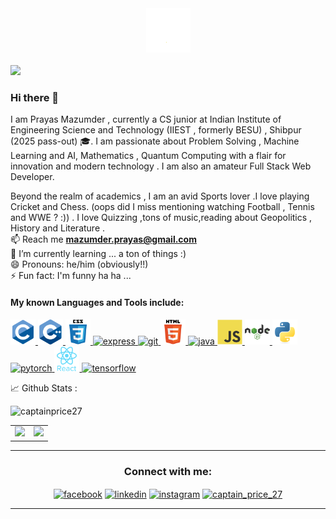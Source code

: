 <head><meta name="google-site-verification" content="EZ9xWb2gd0ec14D9JMq8W68uuj9LdB-44LWfqWSRv5E" /></head>

<body>


<div align="center">
  <img width="71" src="https://github.com/Kathryn-Jie/Kathryn-Jie/blob/main/wave.gif">  </div><br>
<img src="https://readme-typing-svg.herokuapp.com?font=Stick+No+Bills&size=35&duration=4000&color=F77900&lines=Hi+%2C+I'm+Prayas;Glad+to+see+you+here+!!">


### Hi there 👋

<!--
**captainprice27/captainprice27** is a ✨ _special_ ✨ repository because its `README.md` (this file) appears on your GitHub profile.

Here are some ideas to get you started:

- 🔭 I’m currently working on ...
- 🌱 I’m currently learning ...
- 👯 I’m looking to collaborate on ...
- 🤔 I’m looking for help with ...
- 💬 Ask me about ...
- 📫 How to reach me: ...
- 😄 Pronouns: ...
- ⚡ Fun fact: ...
-->

I am Prayas Mazumder , currently a CS junior at Indian Institute of Engineering Science and Technology (IIEST , formerly BESU) , Shibpur (2025 pass-out) 🎓.
I am passionate about Problem Solving , Machine Learning and AI, Mathematics , Quantum Computing with a flair for innovation and modern technology . I am also an amateur Full Stack Web Developer.


Beyond the realm of academics , I am an avid Sports lover .I love playing Cricket and Chess. (oops did I miss mentioning watching Football , Tennis and WWE ? :)) . I love Quizzing ,tons of music,reading about Geopolitics , History and Literature .  
📫 Reach me **mazumder.prayas@gmail.com**  
🌱 I’m currently learning ... a ton of things :)   
😄 Pronouns: he/him (obviously!!)   
⚡ Fun fact: I'm funny ha ha ...  



<h4 align="left">My known Languages and Tools include:</h4>  
<p align="left">
    <a href="https://www.cprogramming.com/" target="_blank" title ="C"> <img
            src="https://raw.githubusercontent.com/devicons/devicon/master/icons/c/c-original.svg" alt="c" width="40"
            height="40" /> </a>
    <a href="https://www.w3schools.com/cpp/" target="_blank" title ="C++"> <img
            src="https://raw.githubusercontent.com/devicons/devicon/master/icons/cplusplus/cplusplus-original.svg"
            alt="cplusplus" width="40" height="40" /> </a>
    <a href="https://www.w3schools.com/css/" target="_blank" title ="CSS">
        <img src="https://raw.githubusercontent.com/devicons/devicon/master/icons/css3/css3-original-wordmark.svg"
            alt="css3" width="40" height="40" /> </a>
    <a href="https://expressjs.com" target="_blank" title ="Express.js"> <img
            src="https://cdn.buttercms.com/8am8PZECScDawQa33Lv2"
            alt="express" width="40" height="40" /> </a>
    <a href="https://git-scm.com/" target="_blank" title ="git"> <img
            src="https://www.vectorlogo.zone/logos/git-scm/git-scm-icon.svg" alt="git" width="40" height="40" /> </a>
    <a href="https://www.w3.org/html/" target="_blank" title ="html"> <img
            src="https://raw.githubusercontent.com/devicons/devicon/master/icons/html5/html5-original-wordmark.svg"
            alt="html5" width="40" height="40" /> </a>
    <a href="https://www.java.com/en/" target="_blank" title ="java"> <img
            src="https://www.oracle.com/a/ocom/img/obic-java-cup.svg"
            alt="java" width="40" height="40" /> </a>
    <a href="https://developer.mozilla.org/en-US/docs/Web/JavaScript" target="_blank" title ="JavaScript"> <img
            src="https://raw.githubusercontent.com/devicons/devicon/master/icons/javascript/javascript-original.svg"
            alt="javascript" width="40" height="40" /> </a>
    <a href="https://nodejs.org" target="_blank" title ="Node.js"> <img
            src="https://raw.githubusercontent.com/devicons/devicon/master/icons/nodejs/nodejs-original-wordmark.svg"
            alt="nodejs" width="40" height="40" /> </a>
    <a href="https://www.python.org" target="_blank" title ="Python"> <img
            src="https://raw.githubusercontent.com/devicons/devicon/master/icons/python/python-original.svg"
            alt="python" width="40" height="40" /> </a>
    <a href="https://pytorch.org/" target="_blank" title="Pytorch">
    <img src="https://www.vectorlogo.zone/logos/pytorch/pytorch-ar21.svg" alt="pytorch" width="50" height="40" />
</a>
    <a href="https://reactjs.org/" target="_blank" title ="React.js"> <img
            src="https://raw.githubusercontent.com/devicons/devicon/master/icons/react/react-original-wordmark.svg"
            alt="react" width="40" height="40" /> </a>
     <a href="https://www.tensorflow.org" target="_blank" rel="noreferrer"> <img 
            src="https://www.vectorlogo.zone/logos/tensorflow/tensorflow-icon.svg" alt="tensorflow" width="40" height="40"/> </a>
    




📈 Github Stats  :
<!--
[![Top Langs](https://github-readme-stats.vercel.app/api/top-langs/?username=captainprice27&langs_count=8&layout=donut)](https://github.com/captainprice27/github-readme-stats)
-->
 <img width="40%" src="https://github-readme-stats.vercel.app/api/top-langs?username=captainprice27&langs_count=20&show_icons=true&locale=en&bg_color=ffffff&text_color=000000&layout=compact" alt="captainprice27" bg_color=#708080/>


 
<!-- 
<table>
<tr>
<td align="center"><a href="https://github.com/captainprice27/github-readme-stats"><img src="https://github-readme-stats.vercel.app/api?username=captainprice27&theme=holi&show_icons=true" width="500"/>
    

    
<td align="center"<a href="(https://git.io/streak-stats" title="Go to Source"><img width="500" src="http://github-readme-streak-stats.herokuapp.com?user=captainprice27&theme=react&border=61DAFB&fire=DDB80F"/></a>
</table>
 



<div align=center>
    <a href="https://github.com/ryo-ma/github-profile-trophy" title="Go to Source">
      <img align="center" width=100% src="https://github-profile-trophy.vercel.app/?username=captainprice27&theme=onedark&column=8" alt="zumrudu-anka" />
    </a>
</div>
<hr>


![](https://activity-graph.herokuapp.com/graph?username=captainprice27&theme=react-dark&hide_border=true&area=true)


<p><img align="center" src="https://github-readme-streak-stats.herokuapp.com/?user=captainprice27&" alt="captainprice27" /></p>


-->

<table>
  <tr>
    <td align="center">
      <a href="https://github.com/captainprice27/github-readme-stats">
        <img src="https://github-readme-stats.vercel.app/api?username=captainprice27&theme=light&show_icons=true" width="450"/>
      </a>
    </td>
    <td align="center">
      <a href="(https://git.io/streak-stats" title="Go to Source">
        <img width="450" src="http://github-readme-streak-stats.herokuapp.com?user=captainprice27&theme=light"/>
      </a>
    </td>
  </tr>
</table>


*************************************************************************************************************





<h3 align="center">Connect with me:</h3>
<p align="center">
    <a href="https://www.facebook.com/captainprice027/" target="blank"><img align="center"
            src="https://cdn.iconscout.com/icon/free/png-64/facebook-2038471-1718509.png" alt="facebook" height="40"
            width="40" /></a>
    <a href="https://www.linkedin.com/in/prayas-mazumder//" target="blank"><img align="center"
            src="https://cdn.iconscout.com/icon/free/png-64/linkedin-208-916919.png" alt="linkedin" height="40"
            width="40" /></a>
    <a href="https://www.instagram.com/captainprice_27/" target="blank"><img align="center"
            src="https://cdn.iconscout.com/icon/free/png-64/instagram-216-721958.png" alt="instagram" height="40"
            width="40" /></a>
    <a href="https://www.leetcode.com/captain_price_27" target="blank"><img align="center" 
            src="https://raw.githubusercontent.com/rahuldkjain/github-profile-readme-generator/master/src/images/icons/Social/leet-code.svg" 
            alt="captain_price_27" height="30" width="40" /></a>
</p>
<hr>
<!--
<p align="center">
    <img src="https://komarev.com/ghpvc/?username=captainprice27&color=blueviolet"/>
  </p>
  
  -->

  
</body>
    

